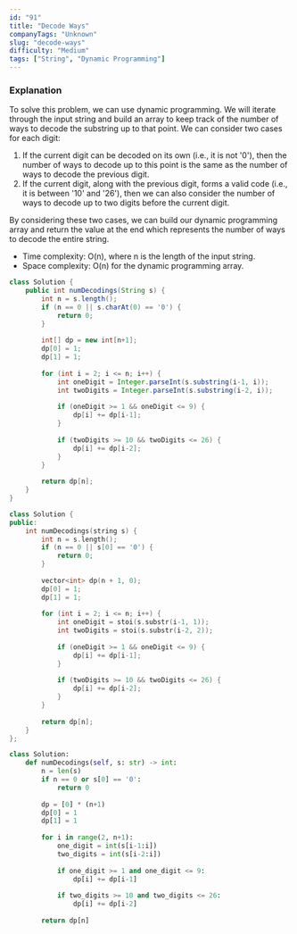 ```yaml
---
id: "91"
title: "Decode Ways"
companyTags: "Unknown"
slug: "decode-ways"
difficulty: "Medium"
tags: ["String", "Dynamic Programming"]
---
```


### Explanation

To solve this problem, we can use dynamic programming. We will iterate through the input string and build an array to keep track of the number of ways to decode the substring up to that point. We can consider two cases for each digit:
1. If the current digit can be decoded on its own (i.e., it is not '0'), then the number of ways to decode up to this point is the same as the number of ways to decode the previous digit.
2. If the current digit, along with the previous digit, forms a valid code (i.e., it is between '10' and '26'), then we can also consider the number of ways to decode up to two digits before the current digit.

By considering these two cases, we can build our dynamic programming array and return the value at the end which represents the number of ways to decode the entire string.

- Time complexity: O(n), where n is the length of the input string.
- Space complexity: O(n) for the dynamic programming array.
```java
class Solution {
    public int numDecodings(String s) {
        int n = s.length();
        if (n == 0 || s.charAt(0) == '0') {
            return 0;
        }
        
        int[] dp = new int[n+1];
        dp[0] = 1;
        dp[1] = 1;
        
        for (int i = 2; i <= n; i++) {
            int oneDigit = Integer.parseInt(s.substring(i-1, i));
            int twoDigits = Integer.parseInt(s.substring(i-2, i));
            
            if (oneDigit >= 1 && oneDigit <= 9) {
                dp[i] += dp[i-1];
            }
            
            if (twoDigits >= 10 && twoDigits <= 26) {
                dp[i] += dp[i-2];
            }
        }
        
        return dp[n];
    }
}
```

```cpp
class Solution {
public:
    int numDecodings(string s) {
        int n = s.length();
        if (n == 0 || s[0] == '0') {
            return 0;
        }
        
        vector<int> dp(n + 1, 0);
        dp[0] = 1;
        dp[1] = 1;
        
        for (int i = 2; i <= n; i++) {
            int oneDigit = stoi(s.substr(i-1, 1));
            int twoDigits = stoi(s.substr(i-2, 2));
            
            if (oneDigit >= 1 && oneDigit <= 9) {
                dp[i] += dp[i-1];
            }
            
            if (twoDigits >= 10 && twoDigits <= 26) {
                dp[i] += dp[i-2];
            }
        }
        
        return dp[n];
    }
};
```

```python
class Solution:
    def numDecodings(self, s: str) -> int:
        n = len(s)
        if n == 0 or s[0] == '0':
            return 0
        
        dp = [0] * (n+1)
        dp[0] = 1
        dp[1] = 1
        
        for i in range(2, n+1):
            one_digit = int(s[i-1:i])
            two_digits = int(s[i-2:i])
            
            if one_digit >= 1 and one_digit <= 9:
                dp[i] += dp[i-1]
            
            if two_digits >= 10 and two_digits <= 26:
                dp[i] += dp[i-2]
        
        return dp[n]
```